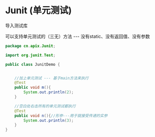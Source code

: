 # Junit (单元测试)

导入测试库



可以支持单元测试的（三无）方法 --- 没有static、没有返回值、没有参数

```java
package cn.apix.Junit;

import org.junit.Test;

public class JunitDemo {


    //加上单元测试 --- 基于main方法来执行
    @Test
    public void m(){
        System.out.println(2);
    }

    //空白处右击所有的单元测试都执行
    @Test
    public void n(){//形参---用于就接受传递的实参
        System.out.println(3);
    }
}

```

